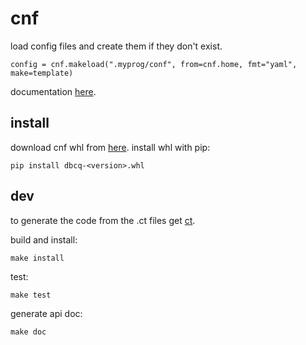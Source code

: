 # cnf

load config files and create them if they don't exist.

```
config = cnf.makeload(".myprog/conf", from=cnf.home, fmt="yaml", make=template)
```

documentation [here](https://numlims.github.io/cnf/).

## install

download cnf whl from
[here](https://github.com/numlims/cnf/releases). install whl with
pip:

```
pip install dbcq-<version>.whl
```

## dev

to generate the code from the .ct files get [ct](https://github.com/tnustrings/ct).

build and install:

```
make install
```

test:

```
make test
```

generate api doc:

```
make doc
```
